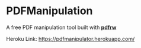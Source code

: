 # PDFManipulation
A free PDF manipulation tool built with **[pdfrw](https://github.com/pmaupin/pdfrw)**

Heroku Link: https://pdfmanipulator.herokuapp.com/
